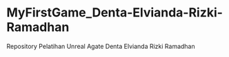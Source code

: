 # MyFirstGame_Denta-Elvianda-Rizki-Ramadhan
Repository Pelatihan Unreal Agate Denta Elvianda Rizki Ramadhan
